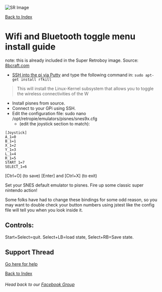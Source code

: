 ![SR Image](https://sinisterspatula.github.io/SuperRetropieGuides/images/SRimage-short.jpg)

[Back to Index](https://sinisterspatula.github.io/SuperRetropieGuides/)

# Wifi and Bluetooth toggle menu install guide
note: this is already included in the Super Retroboy image.
Source: [8bcraft.com](http://forum.8bcraft.com/viewtopic.php?f=2&t=1432)

* [SSH into the pi via Putty](https://www.youtube.com/watch?v=aEJoQZBSlSs) and type the following command in: `sudo apt-get install rfkill`
 > This will install the Linux-Kernel subsystem that allows you to toggle the wireless connectivities of the W
* Install pisnes from source.
* Connect to your GPi using SSH.
* Edit the configuration file: sudo nano /opt/retropie/emulators/pisnes/snes9x.cfg
  * (edit the joystick section to match):

```
[Joystick]
A_1=0
B_1=1
X_1=2
Y_1=3
L_1=4
R_1=5
START_1=7
SELECT_1=6
```
[Ctrl+O] (to save) [Enter] and [Ctrl+X] (to exit)

Set your SNES default emulator to pisnes. Fire up some classic super nintendo action!

Some folks have had to change these bindings for some odd reason, so you may want to double check your button numbers using jstest like the config file will tell you when you look inside it.

## Controls:
Start+Select=quit. Select+LB=load state, Select+RB=Save state.

## Support Thread
[Go here for help](https://www.facebook.com/groups/SuperRetroPie/permalink/2448328332120812/)

[Back to Index](https://sinisterspatula.github.io/SuperRetropieGuides/)

###### Head back to our [Facebook Group](https://www.facebook.com/groups/SuperRetroPie/)
